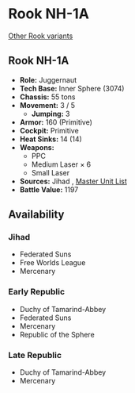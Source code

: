 # Rook NH-1A 

[Other Rook variants](../rook.md) 

## Rook NH-1A 

- **Role:** Juggernaut 
- **Tech Base:** Inner Sphere (3074) 
- **Chassis:** 55 tons 
- **Movement:** 3 / 5 
  - **Jumping:** 3 
- **Armor:** 160 (Primitive) 
- **Cockpit:** Primitive 
- **Heat Sinks:** 14 (14) 
- **Weapons:** 
  - PPC 
  - Medium Laser × 6 
  - Small Laser 
- **Sources:** Jihad , [Master Unit List](http://masterunitlist.info/Unit/Details/2740/rook-nh-1a) 
- **Battle Value:** 1197 

## Availability 

### Jihad 

- Federated Suns 
- Free Worlds League 
- Mercenary 

### Early Republic 

- Duchy of Tamarind-Abbey 
- Federated Suns 
- Mercenary 
- Republic of the Sphere 

### Late Republic 

- Duchy of Tamarind-Abbey 
- Mercenary 

